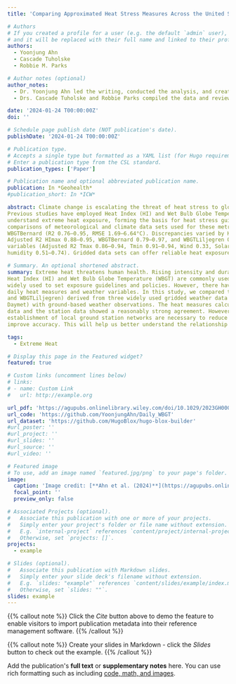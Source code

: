 ```yaml
---
title: 'Comparing Approximated Heat Stress Measures Across the United States'

# Authors
# If you created a profile for a user (e.g. the default `admin` user), write the username (folder name) here
# and it will be replaced with their full name and linked to their profile.
authors:
  - Yoonjung Ahn
  - Cascade Tuholske
  - Robbie M. Parks

# Author notes (optional)
author_notes:
  - Dr. Yoonjung Ahn led the writing, conducted the analysis, and created the visualizations.
  - Drs. Cascade Tuholske and Robbie Parks compiled the data and reviewed the manuscript. Drs. Tuholske and Parks contributed equally.

date: '2024-01-24 T00:00:00Z'
doi: ''

# Schedule page publish date (NOT publication's date).
publishDate: '2024-01-24 T00:00:00Z'

# Publication type.
# Accepts a single type but formatted as a YAML list (for Hugo requirements).
# Enter a publication type from the CSL standard.
publication_types: ['Paper']

# Publication name and optional abbreviated publication name.
publication: In *Geohealth*
#publication_short: In *ICW*

abstract: Climate change is escalating the threat of heat stress to global public health, with the majority of humans today facing increasingly severe and prolonged heat waves. Accurate weather data reflecting the complexity of measuring heat stress is crucial for reducing the impact of extreme heat on health worldwide.
Previous studies have employed Heat Index (HI) and Wet Bulb Globe Temperature (WBGT) metrics to
understand extreme heat exposure, forming the basis for heat stress guidelines. However, systematic
comparisons of meteorological and climate data sets used for these metrics and the related parameters, like air temperature, humidity, wind speed, and solar radiation crucial for human thermoregulation, are lacking. We compared three heat measures (HImax, WBGTBernard, and WBGTLiljegren) approximated from gridded weather data sets (ERA5‐Land, PRISM, Daymet) with ground‐based data, revealing strong agreement from HI and
WBGTBernard (R2 0.76–0.95, RMSE 1.69–6.64°C). Discrepancies varied by Köppen‐Geiger climates (e.g.,
Adjusted R2 HImax 0.88–0.95, WBGTBernard 0.79–0.97, and WBGTLiljegren 0.80–0.96), and metrological input
variables (Adjusted R2 Tmax 0.86–0.94, Tmin 0.91–0.94, Wind 0.33, Solarmax 0.38, Solaravg 0.38, relative
humidity 0.51–0.74). Gridded data sets can offer reliable heat exposure assessment, but further research and local networks are vital to reduce measurement errors to fully enhance our understanding of how heat stress measures link to health outcomes.

# Summary. An optional shortened abstract.
summary: Extreme heat threatens human health. Rising intensity and duration of heat days expose more to hot environments. To understand how extreme heat affects human health, it is important to use accurate weather information and measures that reflect people's actual experience of the heat.
Heat Index (HI) and Wet Bulb Globe Temperature (WBGT) are commonly used heat stress metrics that are
widely used to set exposure guidelines and policies. However, there have been limited comparisons between
daily heat measures and weather variables. In this study, we compared three heat measures (HI, WBGTBernard,
and WBGTLiljegren) derived from three widely used gridded weather data sets (ERA5‐Land, PRISM, and
Daymet) with ground‐based weather observations. The heat measures calculated from both the gridded weather
data and the station data showed a reasonably strong agreement. However, the differences varied depending on the climate types. Gridded weather data sets can provide a reliable approach to assessing heat exposure and impacts based on meteorological variables to produce heat measures. However, further research and the
establishment of local ground station networks are necessary to reduce measurement errors in exposure and
improve accuracy. This will help us better understand the relationship between heat measures and their impact on health outcomes.

tags:
  - Extreme Heat

# Display this page in the Featured widget?
featured: true

# Custom links (uncomment lines below)
# links:
# - name: Custom Link
#   url: http://example.org

url_pdf: 'https://agupubs.onlinelibrary.wiley.com/doi/10.1029/2023GH000923'
url_code: 'https://github.com/YoonjungAhn/Daily_WBGT'
url_dataset: 'https://github.com/HugoBlox/hugo-blox-builder'
#url_poster: ''
#url_project: ''
#url_slides: ''
#url_source: ''
#url_video: ''

# Featured image
# To use, add an image named `featured.jpg/png` to your page's folder.
image:
  caption: 'Image credit: [**Ahn et al. (2024)**](https://agupubs.onlinelibrary.wiley.com/doi/10.1029/2023GH000923)'
  focal_point: ''
  preview_only: false

# Associated Projects (optional).
#   Associate this publication with one or more of your projects.
#   Simply enter your project's folder or file name without extension.
#   E.g. `internal-project` references `content/project/internal-project/index.md`.
#   Otherwise, set `projects: []`.
projects:
  - example

# Slides (optional).
#   Associate this publication with Markdown slides.
#   Simply enter your slide deck's filename without extension.
#   E.g. `slides: "example"` references `content/slides/example/index.md`.
#   Otherwise, set `slides: ""`.
slides: example
---
```


{{% callout note %}}
Click the _Cite_ button above to demo the feature to enable visitors to import publication metadata into their reference management software.
{{% /callout %}}

{{% callout note %}}
Create your slides in Markdown - click the _Slides_ button to check out the example.
{{% /callout %}}

Add the publication's **full text** or **supplementary notes** here. You can use rich formatting such as including [code, math, and images](https://docs.hugoblox.com/content/writing-markdown-latex/).

